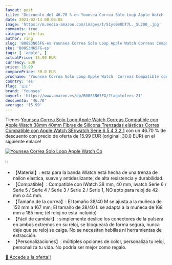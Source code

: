 ```yaml
---
layout: post
title: 'Descuento del 46.70 % en Younsea Correa Solo Loop Apple Watch  Co'
date: 2021-02-14 00:06:05
image: 'https://m.media-amazon.com/images/I/51ys0mObT7L._SL200_.jpg'
comments: true
category: ofertas
author: ring
slug: 'B08S3N65FG-es Younsea Correa Solo Loop Apple Watch Correas Compatible...'
sku: 'B08S3N65FG-es'
tags: [ 'apple', ]
actualPrice: 15.99 EUR
currency: EUR
price: 15.99
comparePrice: 30.0 EUR
prodname: 'Younsea Correa Solo Loop Apple Watch  Correas Compatible con Apple Watch 38mm 40mm  Fibras de Silicona Trenzadas elásticas Correa Compatible con Apple Watch SE/iwatch Serie 6 5 4 3 2 1'
country: 'es'
flag: '🇪🇸'
brand: 'Younsea'
buyurl: 'https://www.amazon.es/dp/B08S3N65FG/?tag=tolees-21'
descuento: '46.70'
average: '15.99'
---
```


Tienes [Younsea Correa Solo Loop Apple Watch  Correas Compatible con Apple Watch 38mm 40mm  Fibras de Silicona Trenzadas elásticas Correa Compatible con Apple Watch SE/iwatch Serie 6 5 4 3 2 1](https://www.amazon.es/dp/B08S3N65FG/?tag=tolees-21) con un 46.70 % de descuento con precio de oferta de 15.99 EUR (original: 30.0 EUR) en el siguiente enlace!

[![Younsea Correa Solo Loop Apple Watch  Co](https://m.media-amazon.com/images/I/51ys0mObT7L._SL200_.jpg)](https://www.amazon.es/dp/B08S3N65FG/?tag=tolees-21)

ℹ️:

- 【Material】: esta para la banda iWatch está hecha de una trenza de nailon elástica, suave y antideslizante, de alta resistencia y durabilidad.
- 【Compatible】: Compatible con iWatch 38 mm, 40 mm, iwatch Serie 6 / Serie 5 / Serie 4 / Serie 3 / Serie 2 / Serie 1, NO apto para reloj de 42 mm o 44 mm.
- 【Tamaño de la correa】: El tamaño 38/40 M se ajusta a la muñeca de 152 mm a 167 mm; El tamaño de 38/40 L se adapta a la muñeca de 168 mm a 185 mm; (el reloj no está incluido)
- 【Fácil de cambiar】: simplemente deslice los conectores de la pulsera en ambos extremos en su reloj, se bloqueará de forma segura, nunca deje que su reloj se caiga. No se necesitan hebillas ni herramientas de extracción.
- 【Personalizaciones】: múltiples opciones de color, personaliza tu reloj, personaliza tu vida. No podría ser mejor como regalo.

[🛒 Accede a la oferta!!](https://www.amazon.es/dp/B08S3N65FG/?tag=tolees-21)
